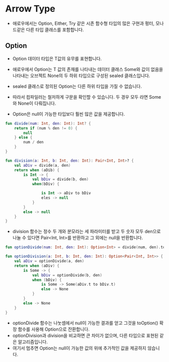 # Arrow Type
* 애로우에서는 Option, Either, Try 같은 시존 함수형 타입의 많은 구현과 펑터, 모나드같은 다른 타입 클래스를 포함합니다.

## Option
* Option<T> 데이터 타입은 T값의 유무를 표현합니다.
* 애로우에서 Option<T>는 T 값의 존재를 나타내는 데이터 클래스 Some<T>와 값이 없음을 나타내는 오브젝트 None의 두 하위 타입으로 구성된 sealed 클래스입니다.
* sealed 클래스로 정의된 Option<T>는 다른 하위 타입을 가질 수 없습니다.
* 따라서 컴파일러는 철저하게 구문을 확인할 수 있습니다. 두 경우 모두 라면 Some<T>와 None이 다뤄집니다.

* Option은 null이 가능한 타입보다 훨씬 많은 값을 제공합니다.

~~~kotlin
fun divide(num: Int, den: Int): Int? {
    return if (num % den != 0) {
        null
    } else {
        num / den
    }
}

fun division(a: Int, b: Int, den: Int): Pair<Int, Int>? {
    val aDiv = divide(a, den)
    return when (aDib) {
        is Int -> {
            val bDiv = divide(b, den)
            when(bDiv) {

                is Int -> aDiv to bDiv
                eles -> null
            }
        }
        else -> null
    }
}
~~~

* division 함수는 정수 두 개와 분모라는 세 파라미터를 받고 두 숫자 모두 den으로 나눌 수 있다면 Pair<Int, Int>를 반환하고 그 외에는 null을 반환합니다.

~~~kotlin
fun optionDivide(num: Int, den: Int): Option<Int> = divide(num, den).toOption()

fun optionDivision(a: Int, b: Int, den: Int): Option<Pair<Int, Int>> {
    val aDiv = optionDivide(a, den)
    return when (aDiv) {
        is Some -> {
            val bDiv = optionDivide(b, den)
            when (bDiv) {
                is Some -> Some(aDiv.t to bDiv.t)
                else -> None 
            }
        }
        else -> None
    }
}
~~~

* optionDivide 함수는 나눗셈에서 null이 가능한 결과를 얻고 그것을 toOption() 확장 함수를 사용해 Option으로 잔환합니다.
* optionDivision과 division을 비교하면 큰 차이가 없으며, 다른 타입으로 표현된 같은 알고리즘입니다.
* 여기서 멈추면 Option<T>는 null이 가능한 값의 위에 추가적인 값을 제공하지 않습니다.

